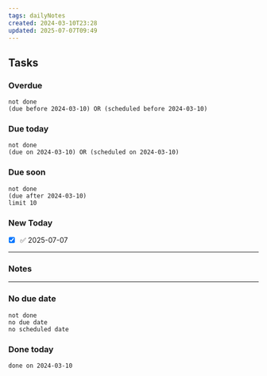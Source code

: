 ```yaml
---
tags: dailyNotes
created: 2024-03-10T23:28
updated: 2025-07-07T09:49
---
```

## Tasks
### Overdue
```tasks
not done
(due before 2024-03-10) OR (scheduled before 2024-03-10)
```

### Due today
```tasks
not done
(due on 2024-03-10) OR (scheduled on 2024-03-10)
```

### Due soon
```tasks
not done
(due after 2024-03-10)
limit 10
```

### New Today
- [x] ✅ 2025-07-07
----
### Notes

----
### No due date
```tasks
not done
no due date
no scheduled date
```

### Done today
```tasks
done on 2024-03-10
```
